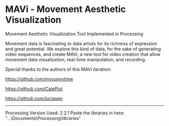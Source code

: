 # MAVi - Movement Aesthetic Visualization
Movement Aesthetic Visualization Tool Implemented in Processing 

Movement data is fascinating to data artists for its richness of expression and great potential. We explore this kind of data, for the sake of generating video sequences, and create MAVi, a new tool for video creation that allow movement data visualization, real-time manipulation, and recording.

Special thanks to the authors of this MAVi iteration:

https://github.com/mysunnytime

https://github.com/CalePlut

https://github.com/luciasep


______________________________________
Processing Version Used: 2.2.1
Paste the libraries in here: "...\Documents\Processing\libraries"

